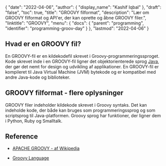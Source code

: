 {
  "date": "2022-04-06",
  "author": {
    "display_name": "Kashif Iqbal"
},
  "draft": "false",
  "toc": true,
  "title": "GROOVY filformat",
  "description": "Lær om GROOVY filformat og API'er, der kan oprette og åbne GROOVY filer.",
  "linktitle": "GROOVY",
  "menu": {
    "docs": {
      "parent": "programming",
      "identifier": "programming-groov-day"
}
},
  "lastmod": "2022-04-06"
}

## Hvad er en GROOVY fil?

En GROOVY-fil er en kildekodefil skrevet i Groovy-programmeringssproget. Kode skrevet inde i en GROOVY-fil ligner det objektorienterede sprog [Java](/programming/java/), der gør det nemt for design og udvikling af applikationer. En GROOVY-fil er kompileret til Java Virtual Machine (JVM) bytekode og er kompatibel med andre Java-kode og biblioteker.

## GROOVY filformat - flere oplysninger

GROOVY filer indeholder kildekode skrevet i Groovy syntaks. Det kan indeholde kode, der både kan bruges som programmeringssprog og som scriptsprog til Java-platformen. Groovy sprog har funktioner, der ligner dem i Python, Ruby og Smalltalk.

## Reference ##

* [APACHE GROOVY - af Wikipedia](https://en.wikipedia.org/wiki/Apache_Groovy)

* [Groovy Language](https://groovy-lang.org/documentation.html)


